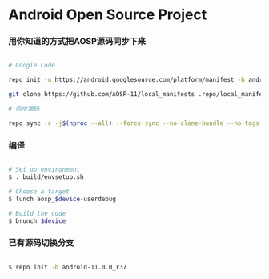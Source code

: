 # Android Open Source Project #

### 用你知道的方式把AOSP源码同步下来 ###

```bash

# Google Code

repo init -u https://android.googlesource.com/platform/manifest -b android-11.0.0_r37 --depth=1

git clone https://github.com/AOSP-11/local_manifests .repo/local_manifests -b 11

# 同步源码

repo sync -c -j$(nproc --all) --force-sync --no-clone-bundle --no-tags
```

### 编译 ###

```bash

# Set up environment
$ . build/envsetup.sh

# Choose a target
$ lunch aosp_$device-userdebug

# Build the code
$ brunch $device
```

### 已有源码切换分支 ###

```bash

$ repo init -b android-11.0.0_r37

```
